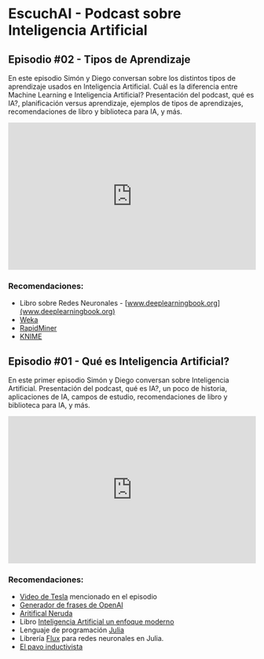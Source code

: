 # EscuchAI - Podcast sobre Inteligencia Artificial

## Episodio #02 - Tipos de Aprendizaje

En este episodio Simón y Diego conversan sobre los distintos tipos de aprendizaje usados en Inteligencia Artificial. Cuál es la diferencia entre Machine Learning e Inteligencia Artificial? Presentación del podcast, qué es IA?, planificación versus aprendizaje, ejemplos de tipos de aprendizajes, recomendaciones de libro y biblioteca para IA, y más.

<iframe width="100%" height="300" scrolling="no" frameborder="no" allow="autoplay" src="https://w.soundcloud.com/player/?url=https%3A//api.soundcloud.com/tracks/623755683&color=%23ff5500&auto_play=false&hide_related=false&show_comments=true&show_user=true&show_reposts=false&show_teaser=true&visual=true"></iframe>

### Recomendaciones:

- Libro sobre Redes Neuronales - [www.deeplearningbook.org](www.deeplearningbook.org)
- [Weka](http://www.cs.waikato.ac.nz/ml/weka/downloading.html)
- [RapidMiner](http://rapidminer.com/get-started/)
- [KNIME](www.knime.com/downloads)

## Episodio #01 - Qué es Inteligencia Artificial?

En este primer episodio Simón y Diego conversan sobre Inteligencia Artificial. Presentación del podcast, qué es IA?, un poco de historia, aplicaciones de IA, campos de estudio, recomendaciones de libro y biblioteca para IA, y más.

<iframe width="100%" height="300" scrolling="no" frameborder="no" allow="autoplay" src="https://w.soundcloud.com/player/?url=https%3A//api.soundcloud.com/tracks/619521639&color=%23ff5500&auto_play=false&hide_related=false&show_comments=true&show_user=true&show_reposts=false&show_teaser=true&visual=true"></iframe>

### Recomendaciones:

- [Video de Tesla](www.youtube.com/watch?v=tlThdr3O5Qo) mencionado en el episodio
- [Generador de frases de OpenAI](https://openai.com/blog/better-language-models/)
- [Aritifical Neruda](https://twitter.com/nerudartificial)
- Libro [Inteligencia Artificial un enfoque moderno](https://aima.cs.berkeley.edu/)
- Lenguaje de programación [Julia](https://julialang.org/downloads/)
- Librería [Flux](https://github.com/FluxML/Flux.jl) para redes neuronales en Julia.
- [El pavo inductivista](https://es.wikipedia.org/wiki/Pavo_inductivista)